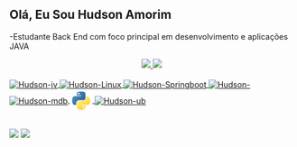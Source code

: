 
## Olá, Eu Sou Hudson Amorim
-Estudante Back End com foco principal em desenvolvimento e aplicações JAVA
<div align="center">
  <a href="https://github.com/">
  <img height="150em" src="https://github-readme-stats.vercel.app/api?username=Hudson-engsoftware&show_icons=true&theme=github_dark&include_all_commits=true&count_private=true"/>
  <img height="150em" src="https://github-readme-stats.vercel.app/api/top-langs/?username=Hudson-engsoftware&layout=compact&langs_count=7&theme=github_dark"/>
</div>

</div>
<div style="display: inline_block"><br>
  <img align="center" alt="Hudson-jv" height="40" width="40"  <img src="https://cdn.jsdelivr.net/gh/devicons/devicon/icons/java/java-original.svg" /> 
  <img align="center" alt="Hudson-Linux" height="40" width="40" <img src="https://cdn.jsdelivr.net/gh/devicons/devicon/icons/linux/linux-original.svg" />
  <img align="center" alt="Hudson-Springboot" height="40" width="40"   <img src="https://cdn.jsdelivr.net/gh/devicons/devicon/icons/spring/spring-original-wordmark.svg" />
  <img align="center" alt="Hudson-" height="40" width="40" <img src="https://cdn.jsdelivr.net/gh/devicons/devicon/icons/mysql/mysql-original-wordmark.svg" />
  <img align="center" alt="Hudson-mdb" height="40" width="40" <img src="https://cdn.jsdelivr.net/gh/devicons/devicon/icons/mongodb/mongodb-original-wordmark.svg" />
  <img align="center" alt="Hudson-Python" height="40" width="40" src="https://raw.githubusercontent.com/devicons/devicon/master/icons/python/python-original.svg">
  <img align="center" alt="Hudson-ub" height="40" width="40"  <img src="https://cdn.jsdelivr.net/gh/devicons/devicon/icons/ubuntu/ubuntu-plain-wordmark.svg" />
  
</div>



##
</div>
<a href="https://www.linkedin.com/in/"hudsonamorim28@gmail.com target="_blank"><img src="https://img.shields.io/badge/-LinkedIn-%230077B5?style=for-the-badge&logo=linkedin&logoColor=white" target="_blank"></a> 
<a href="https://instagram.com/amorim_hud" target="_blank"><img src="https://img.shields.io/badge/-Instagram-%23E4405F?style=for-the-badge&logo=instagram&logoColor=white" target="_blank"></a>

</div>
